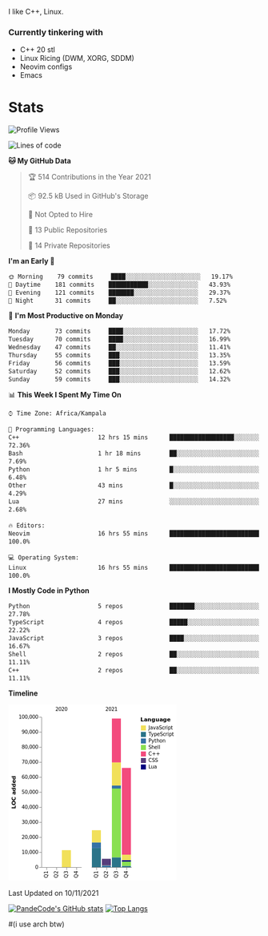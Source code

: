 I like C++, Linux.
### Currently tinkering with
 - C++ 20 stl
 - Linux Ricing (DWM, XORG, SDDM)
 - Neovim configs
 - Emacs

# Stats
<!--START_SECTION:waka-->
![Profile Views](http://img.shields.io/badge/Profile%20Views-12-blue)

![Lines of code](https://img.shields.io/badge/From%20Hello%20World%20I%27ve%20Written-206497%20lines%20of%20code-blue)

**🐱 My GitHub Data** 

> 🏆 514 Contributions in the Year 2021
 > 
> 📦 92.5 kB Used in GitHub's Storage 
 > 
> 🚫 Not Opted to Hire
 > 
> 📜 13 Public Repositories 
 > 
> 🔑 14 Private Repositories  
 > 
**I'm an Early 🐤** 

```text
🌞 Morning    79 commits     ████░░░░░░░░░░░░░░░░░░░░░   19.17% 
🌆 Daytime    181 commits    ███████████░░░░░░░░░░░░░░   43.93% 
🌃 Evening    121 commits    ███████░░░░░░░░░░░░░░░░░░   29.37% 
🌙 Night      31 commits     ██░░░░░░░░░░░░░░░░░░░░░░░   7.52%

```
📅 **I'm Most Productive on Monday** 

```text
Monday       73 commits     ████░░░░░░░░░░░░░░░░░░░░░   17.72% 
Tuesday      70 commits     ████░░░░░░░░░░░░░░░░░░░░░   16.99% 
Wednesday    47 commits     ██░░░░░░░░░░░░░░░░░░░░░░░   11.41% 
Thursday     55 commits     ███░░░░░░░░░░░░░░░░░░░░░░   13.35% 
Friday       56 commits     ███░░░░░░░░░░░░░░░░░░░░░░   13.59% 
Saturday     52 commits     ███░░░░░░░░░░░░░░░░░░░░░░   12.62% 
Sunday       59 commits     ███░░░░░░░░░░░░░░░░░░░░░░   14.32%

```


📊 **This Week I Spent My Time On** 

```text
⌚︎ Time Zone: Africa/Kampala

💬 Programming Languages: 
C++                      12 hrs 15 mins      ██████████████████░░░░░░░   72.36% 
Bash                     1 hr 18 mins        ██░░░░░░░░░░░░░░░░░░░░░░░   7.69% 
Python                   1 hr 5 mins         █░░░░░░░░░░░░░░░░░░░░░░░░   6.48% 
Other                    43 mins             █░░░░░░░░░░░░░░░░░░░░░░░░   4.29% 
Lua                      27 mins             ░░░░░░░░░░░░░░░░░░░░░░░░░   2.68%

🔥 Editors: 
Neovim                   16 hrs 55 mins      █████████████████████████   100.0%

💻 Operating System: 
Linux                    16 hrs 55 mins      █████████████████████████   100.0%

```

**I Mostly Code in Python** 

```text
Python                   5 repos             ███████░░░░░░░░░░░░░░░░░░   27.78% 
TypeScript               4 repos             █████░░░░░░░░░░░░░░░░░░░░   22.22% 
JavaScript               3 repos             ████░░░░░░░░░░░░░░░░░░░░░   16.67% 
Shell                    2 repos             ██░░░░░░░░░░░░░░░░░░░░░░░   11.11% 
C++                      2 repos             ██░░░░░░░░░░░░░░░░░░░░░░░   11.11%

```


**Timeline**

![Chart not found](https://raw.githubusercontent.com/PandeCode/PandeCode/main/charts/bar_graph.png) 


 Last Updated on 10/11/2021
<!--END_SECTION:waka-->
[![PandeCode's GitHub stats](https://github-readme-stats.vercel.app/api?username=PandeCode&theme=dracula&hide_border=true&show_icons=true)](https://github.com/anuraghazra/github-readme-stats)
[![Top Langs](https://github-readme-stats.vercel.app/api/top-langs/?username=PandeCode&layout=compact&theme=dracula&hide_border=true)](https://github.com/anuraghazra/github-readme-stats)


#(i use arch btw)

